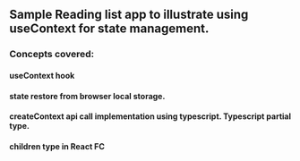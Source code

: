 ## Sample Reading list app to illustrate using useContext for state management.
### Concepts covered:
#### useContext hook
#### state restore from browser local storage.
#### createContext api call implementation using typescript. Typescript partial type. 
#### children type in React FC